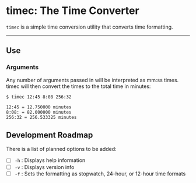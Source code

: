 # timec: The Time Converter

`timec` is a simple time conversion utility that converts time formatting.

---

## Use
### Arguments
Any number of arguments passed in will be interpreted as mm:ss times.
timec will then convert the times to the total time in minutes:
```shell
$ timec 12:45 8:08 256:32

12:45 = 12.750000 minutes
8:08: = 82.000000 minutes
256:32 = 256.533325 minutes
```

## Development Roadmap
There is a list of planned options to be added:

- [ ] `-h` : Displays help information
- [ ] `-v` : Displays version info
- [ ] `-f` : Sets the formatting as stopwatch, 24-hour, or 12-hour time formats
